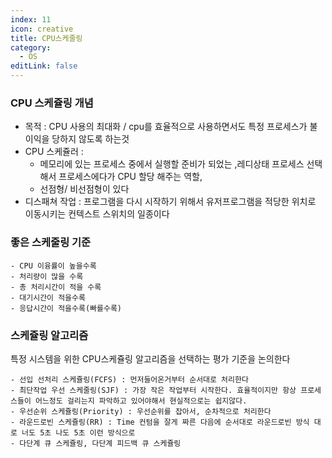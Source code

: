 ```yaml
---
index: 11
icon: creative
title: CPU스케줄링
category:
  - OS
editLink: false
---
```


### CPU 스케쥴링 개념

- 목적 : CPU 사용의 최대화 / cpu를 효율적으로 사용하면서도 특정 프로세스가 불이익을 당하지 않도록 하는것
- CPU 스케쥴러 :
  - 메모리에 있는 프로세스 중에서 실행할 준비가 되었는 ,레디상태 프로세스 선택해서 프로세스에다가 CPU 할당 해주는 역할,
  - 선점형/ 비선점형이 있다
- 디스패쳐 작업 : 프로그램을 다시 시작하기 위해서 유저프로그램을 적당한 위치로 이동시키는 컨텍스트 스위치의 일종이다

### 좋은 스케줄링 기준

    - CPU 이융률이 높을수록
    - 처리량이 많을 수록
    - 총 처리시간이 적을 수록
    - 대기시간이 적을수록
    - 응답시간이 적을수록(빠를수록)

### 스케쥴링 알고리즘

특정 시스템을 위한 CPU스케쥴링 알고리즘을 선택하는 평가 기준을 논의한다

    - 선입 선처리 스케쥴링(FCFS) : 먼저들어온거부터 순서대로 처리한다
    - 최단작업 우선 스케줄링(SJF) : 가장 작은 작업부터 시작한다. 효율적이지만 항상 프로세스들이 어느정도 걸리는지 파악하고 있어야해서 현실적으로는 쉽지않다.
    - 우선순위 스케쥴링(Priority) : 우선순위를 잡아서, 순차적으로 처리한다
    - 라운드로빈 스케쥴링(RR) : Time 컨텀을 잘게 짜른 다음에 순서대로 라운드로빈 방식 대로 너도 5초 나도 5초 이런 방식으로
    - 다단계 큐 스케쥴링, 다단계 피드백 큐 스케쥴링

